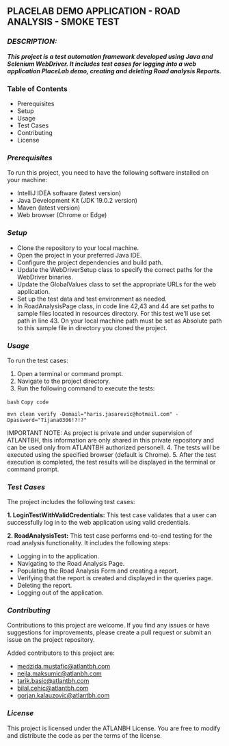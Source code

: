 ## **PLACELAB DEMO APPLICATION - ROAD ANALYSIS - SMOKE TEST**

### **_DESCRIPTION:_**

**_This project is a test automation framework developed using Java and Selenium WebDriver. It includes test cases for logging into a web application PlaceLab demo, creating and deleting Road analysis Reports._**

### **Table of Contents**

* Prerequisites
* Setup
* Usage
* Test Cases
* Contributing
* License

### **_Prerequisites_**

To run this project, you need to have the following software installed on your machine:

* IntelliJ IDEA software (latest version)
* Java Development Kit (JDK 19.0.2 version)
* Maven (latest version)
* Web browser (Chrome or Edge)

### **_Setup_**

* Clone the repository to your local machine.
* Open the project in your preferred Java IDE.
* Configure the project dependencies and build path.
* Update the WebDriverSetup class to specify the correct paths for the WebDriver binaries.
* Update the GlobalValues class to set the appropriate URLs for the web application.
* Set up the test data and test environment as needed.
* In RoadAnalysisPage class, in code line 42,43 and 44 are set paths to sample files located in resources directory. For this test we'll use set path in line 43. On your local machine path must be set as Absolute path to this sample file in directory you cloned the project.

### **_Usage_**

To run the test cases:

1. Open a terminal or command prompt.
2. Navigate to the project directory.
3. Run the following command to execute the tests:

`bash`
`Copy code`

`mvn clean verify -Demail="haris.jasarevic@hotmail.com" -Dpassword="Tijana0306!?!?"`

IMPORTANT NOTE: As project is private and under supervision of ATLANTBH, this information are only shared in this private repository and can be used only from ATLANTBH authorized personell.
4. The tests will be executed using the specified browser (default is Chrome).
5. After the test execution is completed, the test results will be displayed in the terminal or command prompt.

### **_Test Cases_**

The project includes the following test cases:

**1. LoginTestWithValidCredentials:** This test case validates that a user can successfully log in to the web application using valid credentials.

**2. RoadAnalysisTest:** This test case performs end-to-end testing for the road analysis functionality. It includes the following steps:

* Logging in to the application.
* Navigating to the Road Analysis Page.
* Populating the Road Analysis Form and creating a report.
* Verifying that the report is created and displayed in the queries page.
* Deleting the report.
* Logging out of the application.

### **_Contributing_**

Contributions to this project are welcome. If you find any issues or have suggestions for improvements, please create a pull request or submit an issue on the project repository.

Added contributors to this project are:
* medzida.mustafic@atlantbh.com
* nejla.maksumic@atlanbh.com
* tarik.basic@atlantbh.com
* bilal.cehic@atlantbh.com
* gorjan.kalauzovic@atlantbh.com

### **_License_**

This project is licensed under the ATLANBH License. You are free to modify and distribute the code as per the terms of the license.
